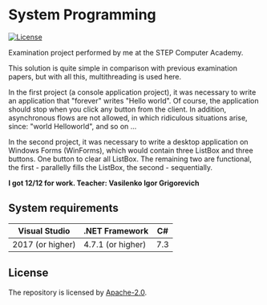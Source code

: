 # System Programming

[//]: # (Badges)

[![License](https://img.shields.io/badge/License-Apache%202.0-blue.svg)](https://github.com/liannoi/exam-system-programming/blob/master/LICENSE)

[//]: # (Short description)

Examination project performed by me at the STEP Computer Academy.

This solution is quite simple in comparison with previous examination papers,
but with all this, multithreading is used here.

In the first project (a console application project), it was necessary to write
an application that "forever" writes "Hello world". Of course, the application
should stop when you click any button from the client. In addition,
asynchronous flows are not allowed, in which ridiculous situations arise,
since: "world Helloworld", and so on ...

In the second project, it was necessary to write a desktop application on
Windows Forms (WinForms), which would contain three ListBox and three buttons.
One button to clear all ListBox. The remaining two are functional, the first -
parallelly fills the ListBox, the second - sequentially.

**I got 12/12 for work. Teacher: Vasilenko Igor Grigorevich**

[//]: # (Paragraphs)

## System requirements

| Visual Studio    | .NET Framework         | C#  |
|------------------|------------------------|-----|
| 2017 (or higher) | 4.7.1 (or higher)      | 7.3 |

## License

The repository is licensed by [Apache-2.0](https://github.com/liannoi/exam-system-programming/blob/master/LICENSE).

